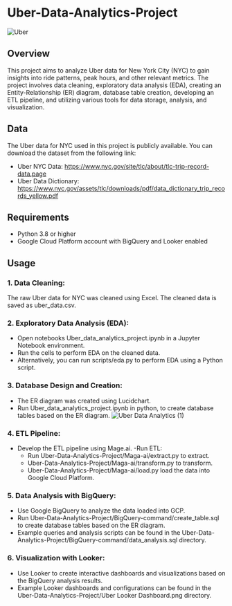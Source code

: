 # Uber-Data-Analytics-Project
![Uber](https://github.com/Kritika97Gaikwad/Uber-Data-Analytics-Project/assets/151272622/91af0447-77a1-4ac5-ad90-00b7f30a94ac)

## Overview
This project aims to analyze Uber data for New York City (NYC) to gain insights into ride patterns, peak hours, and other relevant metrics. The project involves data cleaning, exploratory data analysis (EDA), creating an Entity-Relationship (ER) diagram, database table creation, developing an ETL pipeline, and utilizing various tools for data storage, analysis, and visualization.

## Data
The Uber data for NYC used in this project is publicly available. You can download the dataset from the following link:

- Uber NYC Data: https://www.nyc.gov/site/tlc/about/tlc-trip-record-data.page
- Uber Data Dictionary: https://www.nyc.gov/assets/tlc/downloads/pdf/data_dictionary_trip_records_yellow.pdf

## Requirements
- Python 3.8 or higher
- Google Cloud Platform account with BigQuery and Looker enabled

## Usage

### 1. Data Cleaning:

The raw Uber data for NYC was cleaned using Excel. The cleaned data is saved as uber_data.csv.

### 2. Exploratory Data Analysis (EDA):

- Open notebooks Uber_data_analytics_project.ipynb in a Jupyter Notebook environment.
- Run the cells to perform EDA on the cleaned data.
- Alternatively, you can run scripts/eda.py to perform EDA using a Python script.


### 3. Database Design and Creation:

- The ER diagram was created using Lucidchart.
- Run Uber_data_analytics_project.ipynb in python, to create database tables based on the ER diagram.
![Uber Data Analytics (1)](https://github.com/Kritika97Gaikwad/Uber-Data-Analytics-Project/assets/151272622/9679a9a5-f883-443b-b974-622f76cf2a57)


### 4. ETL Pipeline:

- Develop the ETL pipeline using Mage.ai.
-Run ETL:
  - Run Uber-Data-Analytics-Project/Maga-ai/extract.py to extract.
  -  Uber-Data-Analytics-Project/Maga-ai/transform.py to transform.
  -  Uber-Data-Analytics-Project/Maga-ai/load.py load the data into Google Cloud Platform.

### 5. Data Analysis with BigQuery:

- Use Google BigQuery to analyze the data loaded into GCP.
- Run Uber-Data-Analytics-Project/BigQuery-command/create_table.sql to create database tables based on the ER diagram.
- Example queries and analysis scripts can be found in the Uber-Data-Analytics-Project/BigQuery-command/data_analysis.sql directory.


### 6. Visualization with Looker:

- Use Looker to create interactive dashboards and visualizations based on the BigQuery analysis results.
- Example Looker dashboards and configurations can be found in the Uber-Data-Analytics-Project/Uber Looker Dashboard.png directory.
